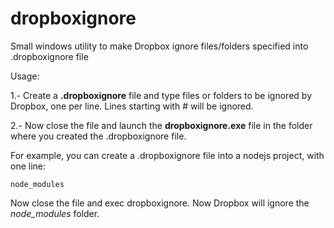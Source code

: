 # dropboxignore

Small windows utility to make Dropbox ignore files/folders specified into .dropboxignore file



Usage:

1.- Create a **.dropboxignore** file and type files or folders to be ignored by Dropbox, one per line. Lines starting with # will be ignored.

2.- Now close the file and launch the **dropboxignore.exe** file in the folder where you created the .dropboxignore file.



For example, you can create a .dropboxignore file into a nodejs project, with one line:

```
node_modules
```

Now close the file and exec dropboxignore. Now Dropbox will ignore the *node_modules* folder.